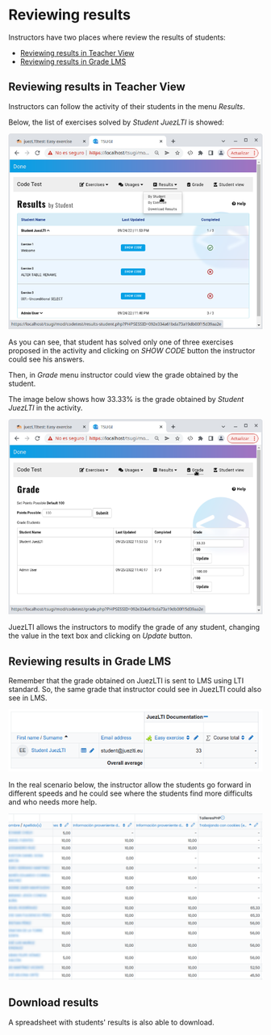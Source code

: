 # Reviewing results

Instructors have two places where review the results of students:

  - [Reviewing results in Teacher View](#reviewing-results-in-teacher-view)
  - [Reviewing results in Grade LMS](#reviewing-results-in-grade-lms)


## Reviewing results in Teacher View

Instructors can follow the activity of their students in the menu _Results_.

Below, the list of exercises solved by _Student JuezLTI_ is showed:

![Review Results in Results Menu of JuezLTI](../docs/img/reviewResults/reviewResultsGradeJuezResults.png)

As you can see, that student has solved only one of three exercises proposed in the activity and clicking on _SHOW CODE_ button the instructor could see his answers.

Then, in _Grade_ menu instructor could view the grade obtained by the student.

The image below shows how 33.33% is the grade obtained by _Student JuezLTI_ in the activity.

![Review Results in Grade Menu of JuezLTI](../docs/img/reviewResults/reviewResultsGradeJuezGrade.png)

JuezLTI allows the instructors to modify the grade of any student, changing the value in the text box and clicking on _Update_ button.

## Reviewing results in Grade LMS

Remember that the grade obtained on JuezLTI is sent to LMS using LTI standard. So, the same grade that instructor could see in JuezLTI could also see in LMS.

![Reviewing Results in LMS](../docs/img/reviewResults/reviewResultsGradeLMS.png)

In the real scenario below, the instructor allow the students go forward in different speeds and he could see where the students find more difficults and who needs more help.

![Reviewing Result in a Real Scenario](../docs/img/reviewResults/reviewResultsRealGrade.png)

## Download results

A spreadsheet with students' results is also able to download.
